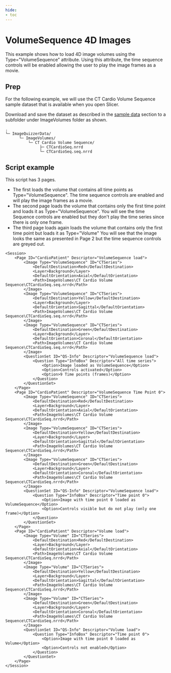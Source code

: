 ```yaml
---
hide:
- toc
---
```

<!-- let javascript handle toc on left sidebar -->
# VolumeSequence 4D Images

This example shows how to load 4D image volumes using the  Type="VolumeSequence" attribute.
Using this attribute, the time sequence controls will be enabled 
allowing the user to play the image frames as a movie.


## Prep

For the following example, we will use the CT Cardio Volume Sequence sample dataset that is available when you open Slicer.	

Download and save the dataset as described in the [sample data](sample_data.md#slicer-sample-datasets) section
to a subfolder under ImageVolumes folder as shown.



```
.
└─ ImageQuizzerData/
      └─ ImageVolumes/
          └─ CT Cardio Volume Sequence/
               ├─ CTCardioSeq.nrrd
               └─ CTCardioSeq.seq.nrrd
```

## Script example

This script has 3 pages.

* The first loads the volume that contains all time points as Type="VolumeSequence". The time sequence controls are enabled and will play the image frames as a movie.
* The second page loads the volume that contains only the first time point and loads it as Type="VolumeSequence".
You will see the time Sequence controls are enabled but they don't play the time series since there is only one frame.
* The third page loads again loads the volume that contains only the first time point but loads it as Type="Volume"
You will see that the image looks the same as presented in Page 2 but the time sequence controls are greyed out.



```
<Session>
	<Page ID="CardioPatient" Descriptor="VolumeSequence load">
		<Image Type="VolumeSequence" ID="CTSeries">
			<DefaultDestination>Red</DefaultDestination>
			<Layer>Background</Layer>
			<DefaultOrientation>Axial</DefaultOrientation>
			<Path>ImageVolumes\CT Cardio Volume Sequence\CTCardioSeq.seq.nrrd</Path>
		</Image>
		<Image Type="VolumeSequence" ID="CTSeries">
			<DefaultDestination>Yellow</DefaultDestination>
			<Layer>Background</Layer>
			<DefaultOrientation>Sagittal</DefaultOrientation>
			<Path>ImageVolumes\CT Cardio Volume Sequence\CTCardioSeq.seq.nrrd</Path>
		</Image>
		<Image Type="VolumeSequence" ID="CTSeries">
			<DefaultDestination>Green</DefaultDestination>
			<Layer>Background</Layer>
			<DefaultOrientation>Coronal</DefaultOrientation>
			<Path>ImageVolumes\CT Cardio Volume Sequence\CTCardioSeq.seq.nrrd</Path>
		</Image>
		<QuestionSet ID="QS-Info" Descriptor="VolumeSequence load">
			<Question Type="InfoBox" Descriptor="All time series">
				<Option>Image loaded as VolumeSequence</Option>
				<Option>Controls activated</Option>
				<Option>9 Time points (frames)</Option>
			</Question>
		</QuestionSet>
	</Page>
	<Page ID="CardioPatient" Descriptor="VolumeSequence Time Point 0">
		<Image Type="VolumeSequence" ID="CTSeries">
			<DefaultDestination>Red</DefaultDestination>
			<Layer>Background</Layer>
			<DefaultOrientation>Axial</DefaultOrientation>
			<Path>ImageVolumes\CT Cardio Volume Sequence\CTCardioSeq.nrrd</Path>
		</Image>
		<Image Type="VolumeSequence" ID="CTSeries">
			<DefaultDestination>Yellow</DefaultDestination>
			<Layer>Background</Layer>
			<DefaultOrientation>Sagittal</DefaultOrientation>
			<Path>ImageVolumes\CT Cardio Volume Sequence\CTCardioSeq.nrrd</Path>
		</Image>
		<Image Type="VolumeSequence" ID="CTSeries">
			<DefaultDestination>Green</DefaultDestination>
			<Layer>Background</Layer>
			<DefaultOrientation>Coronal</DefaultOrientation>
			<Path>ImageVolumes\CT Cardio Volume Sequence\CTCardioSeq.nrrd</Path>
		</Image>
		<QuestionSet ID="QS-Info" Descriptor="VolumeSequence load">
			<Question Type="InfoBox" Descriptor="Time point 0">
				<Option>Image with time point 0 loaded as VolumeSequence</Option>
				<Option>Controls visible but do not play (only one frame)</Option>
			</Question>
		</QuestionSet>
	</Page>
	<Page ID="CardioPatient" Descriptor="Volume load">
		<Image Type="Volume" ID="CTSeries">
			<DefaultDestination>Red</DefaultDestination>
			<Layer>Background</Layer>
			<DefaultOrientation>Axial</DefaultOrientation>
			<Path>ImageVolumes\CT Cardio Volume Sequence\CTCardioSeq.nrrd</Path>
		</Image>
		<Image Type="Volume" ID="CTSeries">
			<DefaultDestination>Yellow</DefaultDestination>
			<Layer>Background</Layer>
			<DefaultOrientation>Sagittal</DefaultOrientation>
			<Path>ImageVolumes\CT Cardio Volume Sequence\CTCardioSeq.nrrd</Path>
		</Image>
		<Image Type="Volume" ID="CTSeries">
			<DefaultDestination>Green</DefaultDestination>
			<Layer>Background</Layer>
			<DefaultOrientation>Coronal</DefaultOrientation>
			<Path>ImageVolumes\CT Cardio Volume Sequence\CTCardioSeq.nrrd</Path>
		</Image>
		<QuestionSet ID="QS-Info" Descriptor="Volume load">
			<Question Type="InfoBox" Descriptor="Time point 0">
				<Option>Image with time point 0 loaded as Volume</Option>
				<Option>Controls not enabled</Option>
			</Question>
		</QuestionSet>
	</Page>
</Session>

```




